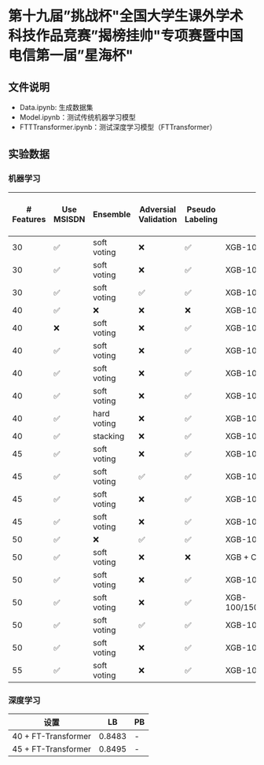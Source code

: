 # 第十九届”挑战杯"全国大学生课外学术科技作品竞赛”揭榜挂帅"专项赛暨中国电信第一届”星海杯"

## 文件说明

- Data.ipynb: 生成数据集
- Model.ipynb：测试传统机器学习模型
- FTTTransformer.ipynb：测试深度学习模型（FTTransformer）

## 实验数据

### 机器学习

| **# Features** | **Use MSISDN** | **Ensemble** | **Adversial Validation** | **Pseudo Labeling** | **Models**               | **LB (10-fold CV)** | **PB**     |
| -------------- | -------------- | ------------ | ------------------------ | ------------------- | ------------------------ | ------------------- | ---------- |
| 30             | ✅              | soft voting  | ❌                        | ✅                   | XGB-100/150              | **0.8228**         | -          |
| 30             | ✅              | soft voting  | ❌                        | ✅                   | XGB-100/150              | 0.8120              | -          |
| 30             | ✅              | soft voting  | ✅                        | ✅                   | XGB-100/150              | 0.7917              | -          |
| 40             | ✅              | ❌            | ❌                        | ❌                   | XGB-100                  | 0.7609              | **0.8100** |
| 40             | ❌              | soft voting  | ❌                        | ✅                   | XGB-100/150/200/500      | 0.7645              | 0.8021     |
| 40             | ✅              | soft voting  | ❌                        | ✅                   | XGB-100/150/200/500      | 0.7663              | 0.8050     |
| 40             | ✅              | soft voting  | ❌                        | ✅                   | XGB-100/150              | 0.8227              | -          |
| 40             | ✅              | soft voting  | ❌                        | ✅                   | XGB-100/150/200          | 0.8126              | -          |
| 40             | ✅              | hard voting  | ❌                        | ✅                   | XGB-100/150/200/500      | 0.7662              | 0.8050     |
| 40             | ✅              | stacking     | ❌                        | ✅                   | XGB-100/150/200/500      | 0.6971              | -          |
| 45             | ✅              | soft voting  | ❌                        | ✅                   | XGB-100/150/200/500      | 0.7753              | -          |
| 45             | ✅              | soft voting  | ✅                        | ✅                   | XGB-100/150/200/500      | 0.8023              | -          |
| 45             | ✅              | soft voting  | ❌                        | ✅                   | XGB-100/150/200/500      | 0.8139              | -          |
| 45             | ✅              | soft voting  | ❌                        | ✅                   | XGB-100/150/200          | 0.8154              | -          |
| 50             | ✅              | ❌            | ✅                        | ✅                   | XGB-100                  | 0.7954              | -          |
| 50             | ✅              | soft voting  | ❌                        | ❌                   | XGB + CB + LGB           | 0.8175              | -          |
| 50             | ✅              | soft voting  | ❌                        | ✅                   | XGB-100/150/200          | 0.8175              | -          |
| 50             | ✅              | soft voting  | ❌                        | ✅                   | XGB-100/150/200/500/1000 | 0.8123              | -          |
| 50             | ✅              | soft voting  | ✅                        | ✅                   | XGB-100/150/200          | 0.7963              | -          |
| 50             | ✅              | soft voting  | ❌                        | ✅                   | XGB-100/150              | 0.8064              | -          |
| 55             | ✅              | soft voting  | ❌                        | ✅                   | XGB-100/150/200          | 0.8158              | -          |

### 深度学习

| 设置                | LB     | PB  |
| ------------------- | ------ | --- |
| 40 + FT-Transformer | 0.8483 | -   |
| 45 + FT-Transformer | 0.8495 | -   |